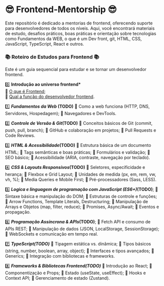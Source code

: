 # 😎 Frontend-Mentorship 😎

Este repositório é dedicado a mentorias de frontend, oferecendo suporte para desenvolvedores de todos os níveis. Aqui, você encontrará materiais de estudo, desafios práticos, boas práticas e orientação sobre tecnologias como Fundamentos da WEB, o que é um Dev front, git, HTML, CSS, JavaScript, TypeScript, React e outros.

### 📚 Roteiro de Estudos para Frontend 📚
Este é um guia sequencial para estudar e se tornar um desenvolvedor frontend.

0️⃣ <b>Introdução ao universo frontend*</b>
<br>🔹 [O que é Frontend](/docs/introduction/what_frontend.md);
<br>🔹 [Qual a função do desenvolvedor frontend](/docs/introduction/what_frontend_develop.md).

1️⃣ *<b>Fundamentos da Web* (TODO)</b>
🔹 Como a web funciona (HTTP, DNS, Servidores, Hospedagem);
🔹 Navegadores e DevTools.

2️⃣ *<b>Controle de Versão & Git*(TODO)</b>
🔹 Conceitos básicos de Git (commit, push, pull, branch);
🔹 GitHub e colaboração em projetos;
🔹 Pull Requests e Code Reviews.

3️⃣ *<b>HTML & Acessibilidade*(TODO)</b>
🔹 Estrutura básica de um documento HTML;
🔹 Tags semânticas e boas práticas;
🔹 Formulários e validação;
🔹 SEO básico;
🔹 Acessibilidade (ARIA, contraste, navegação por teclado).

4️⃣ *<b>CSS & Layouts Responsivos*(TODO)</b>
🔹 Seletores, especificidade e herança;
🔹 Flexbox e Grid Layout;
🔹 Unidades de medida (px, em, rem, vw, vh, %);
🔹 Media Queries e Mobile First;
🔹 Pré-processadores (Sass, LESS).

5️⃣ *<b>Logica e linguagem de programação com JavaScript (ES6+)*(TODO)</b>;
🔹 Sintaxe básica e manipulação do DOM;
🔹 Estruturas de controle e funções;
🔹 Arrow Functions, Template Literals, Destructuring;
🔹 Manipulação de Arrays e Objetos (map, filter, reduce);
🔹 Promises, Async/Await;
🔹 Eventos e propagação.

6️⃣ *<b>Programação Assíncrona & APIs*(TODO)</b>;
🔹 Fetch API e consumo de APIs REST;
🔹 Manipulação de dados (JSON, LocalStorage, SessionStorage);
🔹 WebSockets e comunicação em tempo real.

7️⃣ *<b>TypeScript(TODO)</b>*
🔹 Tipagem estática vs. dinâmica;
🔹 Tipos básicos (string, number, boolean, array, object);
🔹 Interfaces e tipos avançados;
🔹 Generics;
🔹 Integração com bibliotecas e frameworks.

8️⃣ *<b>Frameworks & Bibliotecas Frontend(TODO)</b>*
🔹 Introdução ao React;
🔹 Componentização e Props;
🔹 Estado (useState, useEffect);
🔹 Hooks e Context API;
🔹 Gerenciamento de estado (Zustand).
